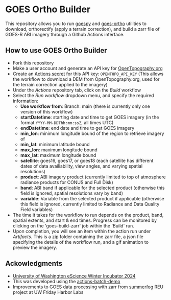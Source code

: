 # GOES Ortho Builder
This repository allows you to run [goespy](https://github.com/spestana/goes-py) and [goes-ortho](https://github.com/spestana/goes-ortho) utilities to download, orthorectify (apply a terrain correction), and build a zarr file of GOES-R ABI imagery through a Github Actions interface.


## How to use GOES Ortho Builder

* Fork this repository
* Make a user account and generate an API key for [OpenTopography.org](https://portal.opentopography.org/requestService?service=api)
* Create an [Actions secret](https://docs.github.com/en/actions/security-guides/using-secrets-in-github-actions) for this API key: `OPENTOPO_API_KEY` (This allows the workflow to download a DEM from OpenTopography.org, used for the terrain correction applied to the imagery)
* Under the *Actions* repository tab, click on the *Build* workflow
* Select the *Run workflow* dropdown menu, and specify the required information:
  * **Use workflow from**: Branch: main (there is currently only one version of this workflow)
  * **startDatetime**: starting date and time to get GOES imagery (in the format `YYYY-MM-DDThh:mm:ssZ`, all times UTC)
  * **endDatetime**: end date and time to get GOES imagery
  * **min_lon**: minimum longitude bound of the region to retrieve imagery of
  * **min_lat**: minimum latitude bound
  * **max_lon**: maximum longitude bound
  * **max_lat**: maximum longitude bound
  * **satellite**: goes16, goes17, or goes18 (each satellite has different dates of data availiability, view angles, and varying spatial resolutions)
  * **product**: ABI imagery product (currently limited to top of atmosphere radiance products for CONUS and Full Disk)
  * **band**: ABI band if applicable for the selected product (otherwise this field is ignored, spatial resolutions vary by band)
  * **variable**: Variable from the selected product if applicable (otherwise this field is ignored, currently limited to Radiance and Data Quality Field variables)
* The time it takes for the workflow to run depends on the product, band, spatial extents, and start & end times. Progress can be monitored by clicking on the 'goes-build-zarr' job within the 'Build' run.
* Upon completion, you will see an item within the action run under *Artifacts*. This is a zip folder containing the zarr file, a json file specifying the details of the workflow run, and a gif animation to preview the imagery.



## Ackowledgments
* [University of Washington eScience Winter Incubator 2024](https://escience.washington.edu/incubator-24-glacial-lakes/)
* This was developed using the [actions-batch-demo](https://github.com/relativeorbit/actions-batch-demo)
* Improvements to GOES data processing with zarr from [summerfog](https://github.com/autumn-yng/summerfog) REU project at UW Friday Harbor Labs
